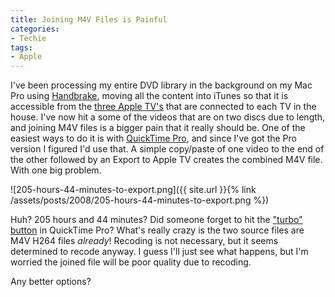 ```yaml
---
title: Joining M4V Files is Painful
categories:
- Techie
tags:
- Apple
---
```


I've been processing my entire DVD library in the background on my Mac Pro using [Handbrake](http://handbrake.fr/), moving all the content into iTunes so that it is accessible from the [three Apple TV's](/thingelstad/all-in-on-apple-tv) that are connected to each TV in the house. I've now hit a some of the videos that are on two discs due to length, and joining M4V files is a bigger pain that it really should be.
One of the easiest ways to do it is with [QuickTime Pro](http://www.apple.com/quicktime/pro/), and since I've got the Pro version I figured I'd use that. A simple copy/paste of one video to the end of the other followed by an Export to Apple TV creates the combined M4V file. With one big problem.

![205-hours-44-minutes-to-export.png]({{ site.url }}{% link /assets/posts/2008/205-hours-44-minutes-to-export.png %})

Huh? 205 hours and 44 minutes? Did someone forget to hit the ["turbo" button](http://en.wikipedia.org/wiki/Turbo_button) in QuickTime Pro? What's really crazy is the two source files are M4V H264 files _already_! Recoding is not necessary, but it seems determined to recode anyway. I guess I'll just see what happens, but I'm worried the joined file will be poor quality due to recoding.

Any better options?
